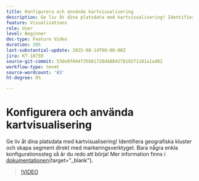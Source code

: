 ```yaml
---
title: Konfigurera och använda kartvisualisering
description: Ge liv åt dina platsdata med kartvisualisering! Identifiera geografiska kluster och skapa segment direkt med markeringsverktyget. Bara några enkla konfigurationssteg så är du redo att börja!
feature: Visualizations
role: User
level: Beginner
doc-type: Feature Video
duration: 295
last-substantial-update: 2025-08-14T00:00:00Z
jira: KT-18759
source-git-commit: 53de0f044f35b81720d488427819271181a1ad02
workflow-type: tm+mt
source-wordcount: '83'
ht-degree: 0%

---
```



# Konfigurera och använda kartvisualisering

Ge liv åt dina platsdata med kartvisualisering! Identifiera geografiska kluster och skapa segment direkt med markeringsverktyget. Bara några enkla konfigurationssteg så är du redo att börja! Mer information finns i [dokumentationen](https://experienceleague.adobe.com/en/docs/analytics-platform/using/cja-workspace/visualizations/map){target="_blank"}.

>[!VIDEO](https://video.tv.adobe.com/v/3470819/?learn=on&enablevpops)
